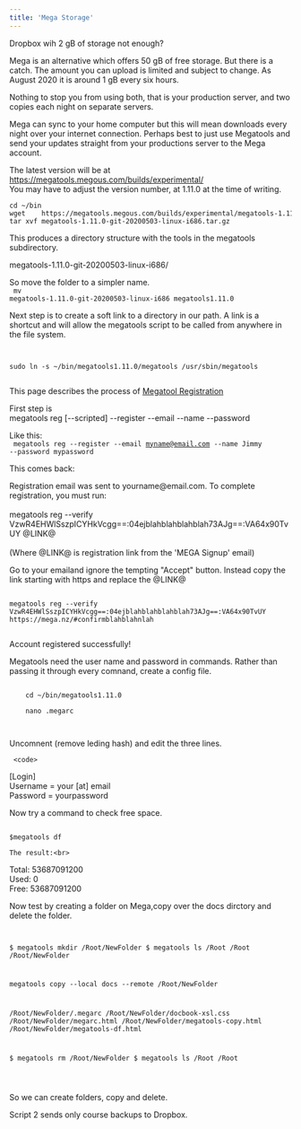 ```yaml
---
title: 'Mega Storage'
---
```


 <p>   Dropbox wih 2 gB of storage not enough? </p>
    
 <p>Mega is an alternative which offers 50 gB of free storage. But there is a catch. The amount you can upload is limited and subject to change. As  August 2020 it is around 1 gB every six hours.  </p>
    
Nothing to stop you from using both, that is your production server, and two copies each night on separate servers.</p>
<p>    Mega can sync to your home computer but this will mean downloads every night over your internet connection. Perhaps best to just use Megatools and send your updates straight from your productions server to the Mega account.</p>
<p>The latest version will be at  <a href="https://megatools.megous.com/builds/experimental/">https://megatools.megous.com/builds/experimental/</a> <br>
You may have to adjust the version number, at 1.11.0 at the time of writing.</p>
<code><pre>
cd ~/bin
wget    https://megatools.megous.com/builds/experimental/megatools-1.11.0-git-20200503-linux-i686.tar.gz
tar xvf megatools-1.11.0-git-20200503-linux-i686.tar.gz
</pre></code>

<p>This produces a directory structure with the tools in the megatools subdirectory.</p>

<p>megatools-1.11.0-git-20200503-linux-i686/<br>
</p>

 
So move the folder to a simpler name.<br>
 <code>
 mv megatools-1.11.0-git-20200503-linux-i686 megatools1.11.0
</code>   

Next step is to create a soft link to a directory in our path. A link is a shortcut and will allow the megatools script to be called from anywhere in the file system.
    </p>
 <code>   
      sudo   ln -s ~/bin/megatools1.11.0/megatools /usr/sbin/megatools<br>
    </code>   
                                                
<p>
This page describes the process of <a href="https://megatools.megous.com/man/megatools-reg.html">Megatool Registration</a>
</p>


First step is<br>
megatools reg [--scripted] --register --email <email> --name <realname> --password <password><br>

Like this:<br>
<code>
megatools reg  --register --email myname@email.com --name Jimmy --password mypassword
</code>   
    
This comes back:<br>
    
<p>
Registration email was sent to yourname@email.com. To complete registration, you must run:<br>
<br>
  megatools reg --verify VzwR4EHWlSszpICYHkVcgg==:04ejblahblahblahblah73AJg==:VA64x90TvUY @LINK@<br>
<br>
(Where @LINK@ is registration link from the 'MEGA Signup' email)<br>
<p>
Go to your emailand ignore the tempting "Accept" button. Instead copy the link starting with https and replace the @LINK@</p>

<code>      
megatools reg --verify VzwR4EHWlSszpICYHkVcgg==:04ejblahblahblahblah73AJg==:VA64x90TvUY https://mega.nz/#confirmblahblahnlah<br>
</code>     
    <p>
        Account registered successfully! 
    </p>
    
<p>
Megatools need the user name and password in commands. Rather than passing it through every comnand, create a config file.
    </p>
    
<code>
    cd ~/bin/megatools1.11.0 <br>
    nano .megarc <br>
 </code>  
    
Uncomnent (remove leding hash)  and edit the three lines.  <br>
 
     <code> 
[Login]<br>
Username = your [at] email<br>
Password = yourpassword<br>
  </code>    
<p>    

Now try a command to check free space.<br>
 <code>    
$megatools  df
     </code> 
    
    The result:<br>
Total: 53687091200<br>
Used:  0<br>
Free:  53687091200<br>
  
    
<p>
Now test by creating a folder on Mega,copy over the docs dirctory and delete the folder.
    </p>
    
<code><pre>    
$ megatools mkdir /Root/NewFolder
$ megatools ls /Root
/Root
/Root/NewFolder
    
megatools copy --local docs --remote /Root/NewFolder
    
/Root/NewFolder/.megarc
/Root/NewFolder/docbook-xsl.css
/Root/NewFolder/megarc.html
/Root/NewFolder/megatools-copy.html
/Root/NewFolder/megatools-df.html
    
$ megatools rm /Root/NewFolder
$ megatools ls /Root 
/Root
 </pre> </code> 
    <p>
    So we can create folders, copy and delete.
    </p>
    Script 2 sends only course backups to Dropbox. 
    

    
    


    


    




